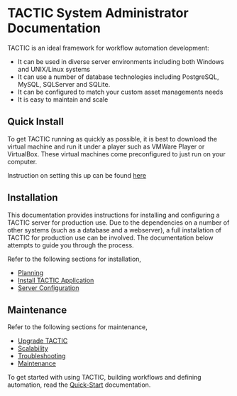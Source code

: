 # TACTIC System Administrator Documentation

TACTIC is an ideal framework for workflow automation development:

- It can be used in diverse server environments including both Windows and UNIX/Linux systems
- It can use a number of database technologies including PostgreSQL, MySQL, SQLServer and SQLite.
- It can be configured to match your custom asset managements needs
- It is easy to maintain and scale

## Quick Install

To get TACTIC running as quickly as possible, it is best to download the virtual machine and run it under a player such as VMWare Player or VirtualBox.  These virtual machines come preconfigured to just run on your computer.

Instruction on setting this up can be found [here](tsi-setup-and-install)

## Installation

This documentation provides instructions for installing and configuring a TACTIC server for production use.  Due to the dependencies on a number of other systems (such as a database and a webserver), a full installation of TACTIC for production use can be involved.  The documentation below attempts to guide you through the process.



Refer to the following sections for installation,

- [Planning](deploy-tactic-scalability-solution.md)
- [Install TACTIC Application](system-requirements.md)
- [Server Configuration](deploy-tactic-checktlist)

## Maintenance

Refer to the following sections for maintenance,

- [Upgrade TACTIC](upgrade-tactic.md)
- [Scalability](configuration-examples.md)
- [Troubleshooting](troubleshooting-tactic.md)
- [Maintenance](backup-and-restore-server.md)

To get started with using TACTIC, building workflows and defining automation, read the [Quick-Start](/docs/quick-start) documentation.

